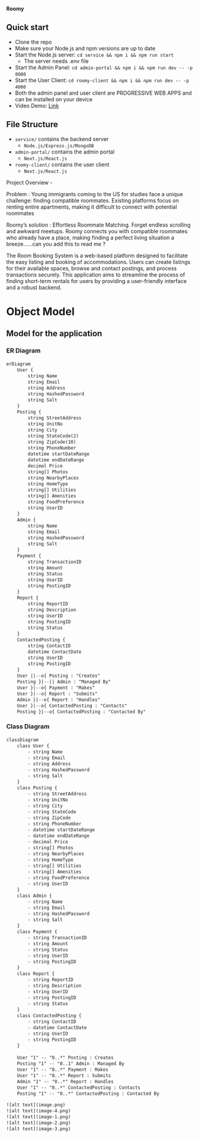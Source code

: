 **Roomy**

## Quick start

- Clone the repo
- Make sure your Node.js and npm versions are up to date
- Start the Node.js server: `cd service && npm i && npm run start`
  - The server needs .env file
- Start the Admin Panel: `cd admin-portal && npm i && npm run dev -- -p 8080`
- Start the User Client: `cd roomy-client && npm i && npm run dev -- -p 4000`
- Both the admin panel and user client are PROGRESSIVE WEB APPS and can be installed on your device
- Video Demo: [Link](https://drive.google.com/file/d/1q_uOL25AXGmxvbhGtv3JoO7TlS3n--_U/view?pli=1)

## File Structure
- `service/` contains the backend server
  - `Node.js/Express.js/MongoDB`
- `admin-portal/` contains the admin portal
  - `Next.js/React.js`
- `roomy-client/` contains the user client
  - `Next.js/React.js`


Project Overview -

Problem :
Young immigrants coming to the US for studies face a unique challenge: finding compatible roommates. Existing platforms focus on renting entire apartments, making it difficult to connect with potential roommates

Roomy’s solution : 
Effortless Roommate Matching. Forget endless scrolling and awkward meetups. Roomy connects you with compatible roommates who already have a place, making finding a perfect living situation a breeze......can you add this to read me ?

The Room Booking System is a web-based platform designed to facilitate the easy listing and booking of accommodations. Users can create listings for their available spaces, browse and contact postings, and process transactions securely. This application aims to streamline the process of finding short-term rentals for users by providing a user-friendly interface and a robust backend.


# Object Model

## Model for the application

### ER Diagram

```mermaid
erDiagram
    User {
        string Name
        string Email
        string Address
        string HashedPassword
        string Salt
    }
    Posting {
        string StreetAddress
        string UnitNo
        string City
        string StateCode(2)  
        string ZipCode(10)   
        string PhoneNumber      
        datetime startDateRange
        datetime endDateRange   
        decimal Price        
        string[] Photos     
        string NearbyPlaces  
        string HomeType      
        string[] Utilities   
        string[] Amenities   
        string FoodPreference 
        string UserID        
    }
    Admin {
        string Name
        string Email
        string HashedPassword
        string Salt
    }
    Payment {
        string TransactionID
        string Amount
        string Status
        string UserID
        string PostingID
    }
    Report {
        string ReportID
        string Description
        string UserID
        string PostingID
        string Status
    }
    ContactedPosting {
        string ContactID
        datetime ContactDate
        string UserID
        string PostingID
    }
    User ||--o{ Posting : "Creates"
    Posting }|--|| Admin : "Managed By"
    User }|--o{ Payment : "Makes"
    User }|--o{ Report : "Submits"
    Admin }|--o{ Report : "Handles"
    User }|--o{ ContactedPosting : "Contacts"
    Posting }|--o{ ContactedPosting : "Contacted By"

```

### Class Diagram

```mermaid
classDiagram
    class User {
        - string Name
        - string Email
        - string Address
        - string HashedPassword
        - string Salt
    }
    class Posting {
        - string StreetAddress
        - string UnitNo
        - string City
        - string StateCode
        - string ZipCode
        - string PhoneNumber
        - datetime startDateRange
        - datetime endDateRange
        - decimal Price
        - string[] Photos
        - string NearbyPlaces
        - string HomeType
        - string[] Utilities
        - string[] Amenities
        - string FoodPreference
        - string UserID
    }
    class Admin {
        - string Name
        - string Email
        - string HashedPassword
        - string Salt
    }
    class Payment {
        - string TransactionID
        - string Amount
        - string Status
        - string UserID
        - string PostingID
    }
    class Report {
        - string ReportID
        - string Description
        - string UserID
        - string PostingID
        - string Status
    }
    class ContactedPosting {
        - string ContactID
        - datetime ContactDate
        - string UserID
        - string PostingID
    }

    User "1" -- "0..*" Posting : Creates
    Posting "1" -- "0..1" Admin : Managed By
    User "1" -- "0..*" Payment : Makes
    User "1" -- "0..*" Report : Submits
    Admin "1" -- "0..*" Report : Handles
    User "1" -- "0..*" ContactedPosting : Contacts
    Posting "1" -- "0..*" ContactedPosting : Contacted By

```
    ![alt text](image.png)
    ![alt text](image-4.png)
    ![alt text](image-1.png)
    ![alt text](image-2.png)
    ![alt text](image-3.png)
